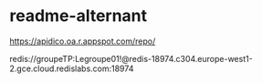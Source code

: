 # readme-alternant

https://apidico.oa.r.appspot.com/repo/

redis://groupeTP:Legroupe01!@redis-18974.c304.europe-west1-2.gce.cloud.redislabs.com:18974
